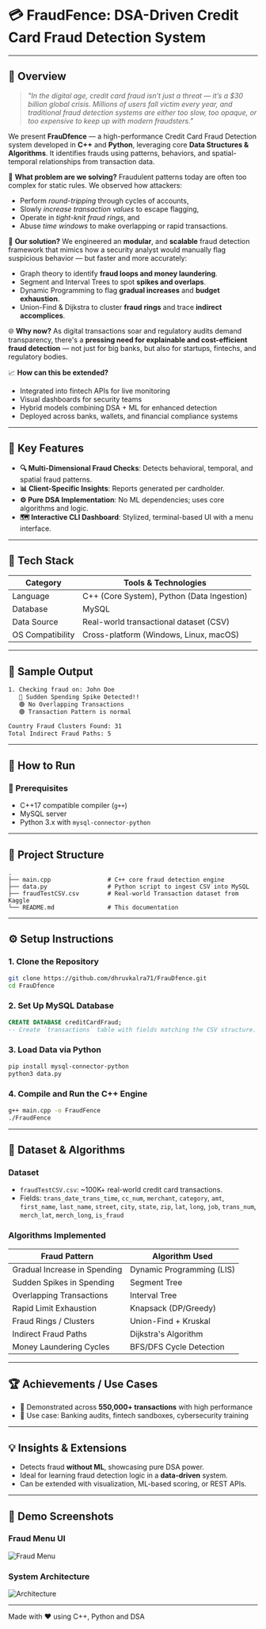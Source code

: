 # 💳 FraudFence: DSA-Driven Credit Card Fraud Detection System

---

## 🚀 Overview

> *"In the digital age, credit card fraud isn’t just a threat — it’s a \$30 billion global crisis. Millions of users fall victim every year, and traditional fraud detection systems are either too slow, too opaque, or too expensive to keep up with modern fraudsters."*

We present **FrauDfence** — a high-performance Credit Card Fraud Detection system developed in **C++** and **Python**, leveraging core **Data Structures & Algorithms**. It identifies frauds using patterns, behaviors, and spatial-temporal relationships from transaction data. 

🎯 **What problem are we solving?**
Fraudulent patterns today are often too complex for static rules. We observed how attackers:

* Perform *round-tripping* through cycles of accounts,
* Slowly *increase transaction values* to escape flagging,
* Operate in *tight-knit fraud rings*, and
* Abuse *time windows* to make overlapping or rapid transactions.

🧠 **Our solution?**
We engineered an **modular**, and **scalable** fraud detection framework that mimics how a security analyst would manually flag suspicious behavior — but faster and more accurately:

* Graph theory to identify **fraud loops and money laundering**.
* Segment and Interval Trees to spot **spikes and overlaps**.
* Dynamic Programming to flag **gradual increases** and **budget exhaustion**.
* Union-Find & Dijkstra to cluster **fraud rings** and trace **indirect accomplices**.

🌐 **Why now?**
As digital transactions soar and regulatory audits demand transparency, there's a **pressing need for explainable and cost-efficient fraud detection** — not just for big banks, but also for startups, fintechs, and regulatory bodies.

📈 **How can this be extended?**

* Integrated into fintech APIs for live monitoring
* Visual dashboards for security teams
* Hybrid models combining DSA + ML for enhanced detection
* Deployed across banks, wallets, and financial compliance systems

---

## 🌟 Key Features

* **🔍 Multi-Dimensional Fraud Checks**: Detects behavioral, temporal, and spatial fraud patterns.
* **📊 Client-Specific Insights**: Reports generated per cardholder.
* **⚙️ Pure DSA Implementation**: No ML dependencies; uses core algorithms and logic.
* **🗺️ Interactive CLI Dashboard**: Stylized, terminal-based UI with a menu interface.

---

## 🧠 Tech Stack

| Category         | Tools & Technologies                                                      |
| ---------------- | ------------------------------------------------------------------------- |
| Language         | C++ (Core System), Python (Data Ingestion)                                |
| Database         | MySQL                                                                     |
| Data Source      | Real-world transactional dataset (CSV)                                    |
| OS Compatibility | Cross-platform (Windows, Linux, macOS)                                    |

---

## 🧪 Sample Output

```bash
1. Checking fraud on: John Doe
   🔴 Sudden Spending Spike Detected!!
   🟢 No Overlapping Transactions
   🟢 Transaction Pattern is normal

Country Fraud Clusters Found: 31
Total Indirect Fraud Paths: 5
```

---

## 💾 How to Run

### 📌 Prerequisites

* C++17 compatible compiler (`g++`)
* MySQL server
* Python 3.x with `mysql-connector-python`
  
---

## 📁 Project Structure

```
.
├── main.cpp                # C++ core fraud detection engine
├── data.py                 # Python script to ingest CSV into MySQL
├── fraudTestCSV.csv        # Real-world Transaction dataset from Kaggle
└── README.md               # This documentation
```

---

## ⚙️ Setup Instructions

### 1. Clone the Repository

```bash
git clone https://github.com/dhruvkalra71/FrauDfence.git
cd FrauDfence
```

### 2. Set Up MySQL Database

```sql
CREATE DATABASE creditCardFraud;
-- Create `transactions` table with fields matching the CSV structure.
```

### 3. Load Data via Python

```bash
pip install mysql-connector-python
python3 data.py
```

### 4. Compile and Run the C++ Engine

```bash
g++ main.cpp -o FraudFence
./FraudFence
```

---

## 🧪 Dataset & Algorithms

### Dataset

* `fraudTestCSV.csv`: \~100K+ real-world credit card transactions.
* Fields: `trans_date_trans_time`, `cc_num`, `merchant`, `category`, `amt`, `first_name`, `last_name`, `street`, `city`, `state`, `zip`, `lat`, `long`, `job`, `trans_num`, `merch_lat`, `merch_long`, `is_fraud`

### Algorithms Implemented

| Fraud Pattern                     | Algorithm Used            |
| --------------------------------- | ------------------------- |
| Gradual Increase in Spending      | Dynamic Programming (LIS) |
| Sudden Spikes in Spending         | Segment Tree              |
| Overlapping Transactions          | Interval Tree             |
| Rapid Limit Exhaustion            | Knapsack (DP/Greedy)      |
| Fraud Rings / Clusters            | Union-Find + Kruskal      |
| Indirect Fraud Paths              | Dijkstra's Algorithm      |
| Money Laundering Cycles           | BFS/DFS Cycle Detection   |

---

## 🏆 Achievements / Use Cases

* 🌟 Demonstrated across **550,000+ transactions** with high performance
* 🚀 Use case: Banking audits, fintech sandboxes, cybersecurity training
  
---

## 💡 Insights & Extensions

* Detects fraud **without ML**, showcasing pure DSA power.
* Ideal for learning fraud detection logic in a **data-driven** system.
* Can be extended with visualization, ML-based scoring, or REST APIs.

---

## 📸 Demo Screenshots

### Fraud Menu UI

![Fraud Menu](images/fraud_menu_ui.png)

### System Architecture

![Architecture](images/system_architecture.png)

---

Made with ❤️ using C++, Python and DSA
